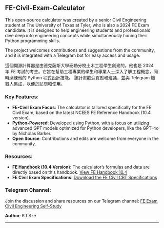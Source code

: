 
## FE-Civil-Exam-Calculator

This open-source calculator was created by a senior Civil Engineering student at The University of Texas at Tyler, who is also a 2024 FE Exam candidate. It is designed to help engineering students and professionals dive deep into engineering concepts while simultaneously honing their Python programming skills. 

The project welcomes contributions and suggestions from the community, and it is integrated with a Telegram bot for easy access and usage.

這個開源計算器是由德克薩斯大學泰勒分校土木工程學生創建的，他也是 2024 年 FE 考試的考生。它旨在幫助工程專業的學生和專業人士深入了解工程概念，同時磨練他的 Python 程式設計技能。
該計畫歡迎貢獻和建議，並與 Telegram 機器人集成，以便於訪問和使用。

### Key Features:
- **FE-Civil Exam Focus**: The calculator is tailored specifically for the FE Civil Exam, based on the latest NCEES FE Reference Handbook (10.4 version).
- **Python-Powered**: Developed using Python, with a focus on utilizing advanced GPT models optimized for Python developers, like the GPT-4o by Nicholas Barker.
- **Open Source**: Contributions and edits are welcome from everyone in the community. 

### Resources:
- **FE Handbook (10.4 Version)**: The calculator’s formulas and data are directly based on this handbook. [View FE Handbook 10.4](https://github.com/user-attachments/files/16741679/fe-handbook-10-4.pdf)
- **FE Civil Exam Specifications**: [Download the FE Civil CBT Specifications](https://ncees.org/wp-content/uploads/2022/09/FE-Civil-CBT-specs-1.pdf)

### Telegram Channel:
Join the discussion and share resources on our Telegram channel: [FE Exam Civil Engineering Self-Study](https://t.me/civilengineeringfeexamselfstudy)

**Author**: K.I Sze

---
